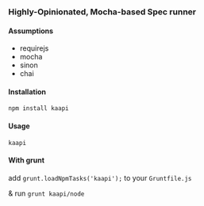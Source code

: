 ### Highly-Opinionated, Mocha-based Spec runner

#### Assumptions
* requirejs
* mocha
* sinon
* chai

#### Installation
`npm install kaapi`

#### Usage
`kaapi`

#### With grunt
add `grunt.loadNpmTasks('kaapi');` to your `Gruntfile.js`

& run `grunt kaapi/node`